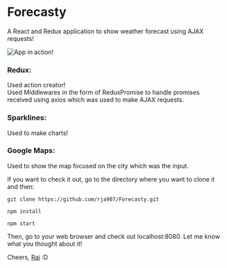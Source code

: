 # Forecasty

A React and Redux application to show weather forecast using AJAX requests!

![App in action!](https://i.imgur.com/pSeDkSW.gif)

### Redux:
Used action creator! <br />
Used Middlewares in the form of ReduxPromise to handle promises received using axios which was used to make AJAX requests. <br />

### Sparklines:
Used to make charts!

### Google Maps:
Used to show the map focused on the city which was the input.

If you want to check it out, go to the directory where you want to clone it and then:

`git clone https://github.com/rja907/Forecasty.git`

`npm install`

`npm start`

Then, go to your web browser and check out localhost:8080.
Let me know what you thought about it!

Cheers,
[Raj](https://www.twitter.com/rja907)
:D
